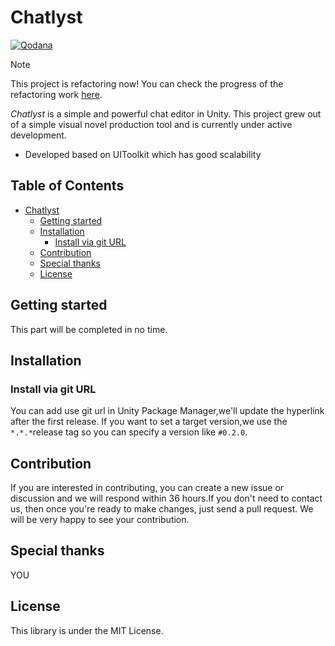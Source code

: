 # Chatlyst

[![Qodana](https://github.com/A-DreamSoul/Chatlyst/actions/workflows/code_quality.yml/badge.svg)](https://github.com/A-DreamSoul/Chatlyst/actions/workflows/code_quality.yml)

> [!NOTE]
> 
> This project is refactoring now! You can check the progress of the refactoring work [here](https://github.com/A-DreamSoul/Chatlyst/tree/refactor).

*Chatlyst* is a simple and powerful chat editor in Unity. This project grew out of a simple visual novel production tool and is currently under active development.

- Developed based on UIToolkit which has good scalability

## Table of Contents
<!--ts-->
* [Chatlyst](#chatlyst)
   * [Getting started](#getting-started)
   * [Installation](#installation)
      * [Install via git URL](#install-via-git-url)
   * [Contribution](#contribution)
   * [Special thanks](#special-thanks)
   * [License](#license)
<!--te-->

## Getting started

This part will be completed in no time.

## Installation

### Install via git URL

You can add use git url in Unity Package Manager,we'll update the hyperlink after the first release.
If you want to set a target version,we use the `*.*.*`release tag so you can specify a version like `#0.2.0`.

## Contribution

If you are interested in contributing, you can create a new issue or discussion and we will respond within 36 hours.If you don't need to contact us, then once you're ready to make changes, just send a pull request. We will be very happy to see your contribution.


## Special thanks

YOU

## License

This library is under the MIT License.